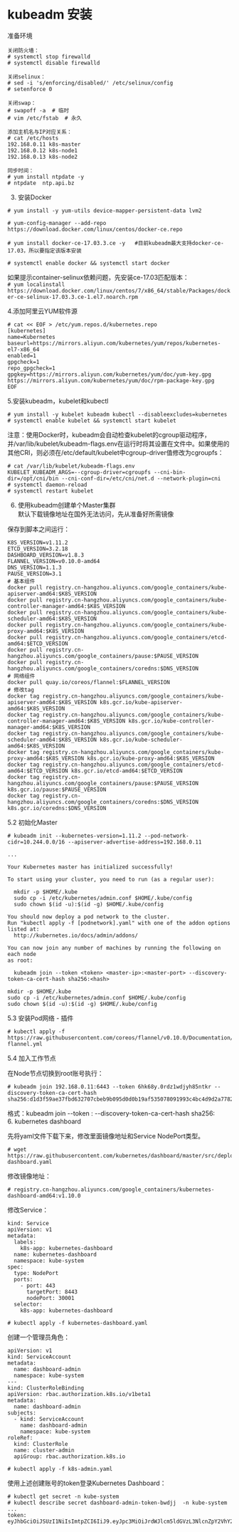  kubeadm 安装
 ===========
 准备环境
```
关闭防火墙：
# systemctl stop firewalld
# systemctl disable firewalld

关闭selinux：
# sed -i 's/enforcing/disabled/' /etc/selinux/config 
# setenforce 0

关闭swap：
# swapoff -a  # 临时
# vim /etc/fstab  # 永久

添加主机名与IP对应关系：
# cat /etc/hosts
192.168.0.11 k8s-master
192.168.0.12 k8s-node1
192.168.0.13 k8s-node2

同步时间：
# yum install ntpdate -y
# ntpdate  ntp.api.bz
```  
3. 安装Docker  
```
# yum install -y yum-utils device-mapper-persistent-data lvm2 

# yum-config-manager --add-repo https://download.docker.com/linux/centos/docker-ce.repo

# yum install docker-ce-17.03.3.ce -y   #目前kubeadm最大支持docker-ce-17.03，所以要指定该版本安装

# systemctl enable docker && systemctl start docker
```  
如果提示container-selinux依赖问题，先安装ce-17.03匹配版本：  
``` # yum localinstall https://download.docker.com/linux/centos/7/x86_64/stable/Packages/docker-ce-selinux-17.03.3.ce-1.el7.noarch.rpm ```  

4.添加阿里云YUM软件源  
```
# cat << EOF > /etc/yum.repos.d/kubernetes.repo
[kubernetes]
name=Kubernetes
baseurl=https://mirrors.aliyun.com/kubernetes/yum/repos/kubernetes-el7-x86_64
enabled=1
gpgcheck=1
repo_gpgcheck=1
gpgkey=https://mirrors.aliyun.com/kubernetes/yum/doc/yum-key.gpg https://mirrors.aliyun.com/kubernetes/yum/doc/rpm-package-key.gpg
EOF
```  
5.安装kubeadm，kubelet和kubectl  
```
# yum install -y kubelet kubeadm kubectl --disableexcludes=kubernetes
# systemctl enable kubelet && systemctl start kubelet
```  
注意：使用Docker时，kubeadm会自动检查kubelet的cgroup驱动程序，并/var/lib/kubelet/kubeadm-flags.env在运行时将其设置在文件中。如果使用的其他CRI，则必须在/etc/default/kubelet中cgroup-driver值修改为cgroupfs：  
```
# cat /var/lib/kubelet/kubeadm-flags.env
KUBELET_KUBEADM_ARGS=--cgroup-driver=cgroupfs --cni-bin-dir=/opt/cni/bin --cni-conf-dir=/etc/cni/net.d --network-plugin=cni
# systemctl daemon-reload
# systemctl restart kubelet
```  
6. 使用kubeadm创建单个Master集群  
默认下载镜像地址在国外无法访问，先从准备好所需镜像  

保存到脚本之间运行：  
```
K8S_VERSION=v1.11.2
ETCD_VERSION=3.2.18
DASHBOARD_VERSION=v1.8.3
FLANNEL_VERSION=v0.10.0-amd64
DNS_VERSION=1.1.3
PAUSE_VERSION=3.1
# 基本组件
docker pull registry.cn-hangzhou.aliyuncs.com/google_containers/kube-apiserver-amd64:$K8S_VERSION
docker pull registry.cn-hangzhou.aliyuncs.com/google_containers/kube-controller-manager-amd64:$K8S_VERSION
docker pull registry.cn-hangzhou.aliyuncs.com/google_containers/kube-scheduler-amd64:$K8S_VERSION
docker pull registry.cn-hangzhou.aliyuncs.com/google_containers/kube-proxy-amd64:$K8S_VERSION
docker pull registry.cn-hangzhou.aliyuncs.com/google_containers/etcd-amd64:$ETCD_VERSION
docker pull registry.cn-hangzhou.aliyuncs.com/google_containers/pause:$PAUSE_VERSION
docker pull registry.cn-hangzhou.aliyuncs.com/google_containers/coredns:$DNS_VERSION
# 网络组件
docker pull quay.io/coreos/flannel:$FLANNEL_VERSION
# 修改tag
docker tag registry.cn-hangzhou.aliyuncs.com/google_containers/kube-apiserver-amd64:$K8S_VERSION k8s.gcr.io/kube-apiserver-amd64:$K8S_VERSION
docker tag registry.cn-hangzhou.aliyuncs.com/google_containers/kube-controller-manager-amd64:$K8S_VERSION k8s.gcr.io/kube-controller-manager-amd64:$K8S_VERSION
docker tag registry.cn-hangzhou.aliyuncs.com/google_containers/kube-scheduler-amd64:$K8S_VERSION k8s.gcr.io/kube-scheduler-amd64:$K8S_VERSION
docker tag registry.cn-hangzhou.aliyuncs.com/google_containers/kube-proxy-amd64:$K8S_VERSION k8s.gcr.io/kube-proxy-amd64:$K8S_VERSION
docker tag registry.cn-hangzhou.aliyuncs.com/google_containers/etcd-amd64:$ETCD_VERSION k8s.gcr.io/etcd-amd64:$ETCD_VERSION
docker tag registry.cn-hangzhou.aliyuncs.com/google_containers/pause:$PAUSE_VERSION k8s.gcr.io/pause:$PAUSE_VERSION
docker tag registry.cn-hangzhou.aliyuncs.com/google_containers/coredns:$DNS_VERSION k8s.gcr.io/coredns:$DNS_VERSION
```  
5.2 初始化Master  
```
# kubeadm init --kubernetes-version=1.11.2 --pod-network-cidr=10.244.0.0/16 --apiserver-advertise-address=192.168.0.11

...

Your Kubernetes master has initialized successfully!

To start using your cluster, you need to run (as a regular user):

  mkdir -p $HOME/.kube
  sudo cp -i /etc/kubernetes/admin.conf $HOME/.kube/config
  sudo chown $(id -u):$(id -g) $HOME/.kube/config

You should now deploy a pod network to the cluster.
Run "kubectl apply -f [podnetwork].yaml" with one of the addon options listed at:
  http://kubernetes.io/docs/admin/addons/

You can now join any number of machines by running the following on each node
as root:

  kubeadm join --token <token> <master-ip>:<master-port> --discovery-token-ca-cert-hash sha256:<hash>

mkdir -p $HOME/.kube
sudo cp -i /etc/kubernetes/admin.conf $HOME/.kube/config
sudo chown $(id -u):$(id -g) $HOME/.kube/config
```  
5.3 安装Pod网络 - 插件  
```
# kubectl apply -f https://raw.githubusercontent.com/coreos/flannel/v0.10.0/Documentation/kube-flannel.yml
```  
5.4 加入工作节点  

在Node节点切换到root账号执行：  
```
# kubeadm join 192.168.0.11:6443 --token 6hk68y.0rdz1wdjyh85ntkr --discovery-token-ca-cert-hash sha256:d1d3f59ae37fbd632707cbeb9b095d0d0b19af535078091993c4bc4d9d2a7782
```  
格式：kubeadm join --token <token> <master-ip>:<master-port> --discovery-token-ca-cert-hash sha256:<hash>  
6. kubernetes dashboard  

先将yaml文件下载下来，修改里面镜像地址和Service NodePort类型。  
```
# wget https://raw.githubusercontent.com/kubernetes/dashboard/master/src/deploy/recommended/kubernetes-dashboard.yaml
```  
修改镜像地址：  
```
# registry.cn-hangzhou.aliyuncs.com/google_containers/kubernetes-dashboard-amd64:v1.10.0
```  
修改Service：  
```
kind: Service
apiVersion: v1
metadata:
  labels:
    k8s-app: kubernetes-dashboard
  name: kubernetes-dashboard
  namespace: kube-system
spec:
  type: NodePort
  ports:
    - port: 443
      targetPort: 8443
      nodePort: 30001
  selector:
    k8s-app: kubernetes-dashboard
```
``` # kubectl apply -f kubernetes-dashboard.yaml ```

创建一个管理员角色：  
```
apiVersion: v1
kind: ServiceAccount
metadata:
  name: dashboard-admin
  namespace: kube-system
---
kind: ClusterRoleBinding
apiVersion: rbac.authorization.k8s.io/v1beta1
metadata:
  name: dashboard-admin
subjects:
  - kind: ServiceAccount
    name: dashboard-admin
    namespace: kube-system
roleRef:
  kind: ClusterRole
  name: cluster-admin
  apiGroup: rbac.authorization.k8s.io
```  
``` # kubectl apply -f k8s-admin.yaml ```  

使用上述创建账号的token登录Kubernetes Dashboard：  
```
# kubectl get secret -n kube-system
# kubectl describe secret dashboard-admin-token-bwdjj  -n kube-system
...
token:      eyJhbGciOiJSUzI1NiIsImtpZCI6IiJ9.eyJpc3MiOiJrdWJlcm5ldGVzL3NlcnZpY2VhY2NvdW50Iiwia3ViZXJuZXRl
```  

